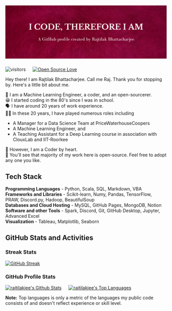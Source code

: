 # ![I code, therefore I am. A GitHub profile by Rajtilak Bhattacharjee](/assets/github-profile-photo.png)

![visitors](https://visitor-badge.laobi.icu/badge?page_id=rajtilakjee) &emsp; [![Open Source Love](https://badges.frapsoft.com/os/v1/open-source.svg?v=103)](https://github.com/ellerbrock/open-source-badges/)

Hey there! I am Rajtilak Bhattacharjee. Call me Raj. Thank you for stopping by. Here's a little bit about me.

🙌 I am a Machine Learning Engineer, a coder, and an open-sourcerer.<br/>
😁 I started coding in the 80's since I was in school.<br/>
🗣️ I have around 20 years of work experience.<br/>
👨‍💻 In these 20 years, I have played numerous roles including
 - A Manager for a Data Science Team at PriceWaterhouseCoopers
 - A Machine Learning Engineer, and
 - A Teaching Assistant for a Deep Learning course in association with ClouxLab and IIT-Roorkee

🥇 However, I am a Coder by heart.<br/>
🔮 You'll see that majority of my work here is open-source. Feel free to adopt any one you like.<br/>

## Tech Stack

**Programming Languages** - Python, Scala, SQL, Markdown, VBA<br/>
**Frameworks and Libraries** - Scikit-learn, Numy, Pandas, TensorFlow, PRAW, Discord.py, Hadoop, BeautifulSoup<br/>
**Databases and Cloud Hosting** - MySQL, GitHub Pages, MongoDB, Notion<br/>
**Software and other Tools** - Spark, Discord, Git, GitHub Desktop, Jupyter, Advanced Excel<br/>
**Visualization** - Tableau, Matplotlib, Seaborn<br/>

## GitHub Stats and Activities

### Streak Stats

[![GitHub Streak](https://streak-stats.demolab.com?user=rajtilakjee&theme=vue)](https://git.io/streak-stats)

### GitHub Profile Stats

<a href="https://github.com/rajtilakjee"><img alt="rajtilakjee's Github Stats" src="https://github-readme-stats.vercel.app/api?username=rajtilakjee&show_icons=true&theme=vue" height="192px"/></a> &emsp; <a href="https://github.com/rajtilakjee/"><img alt="rajtilakjee's Top Languages" src="https://github-readme-stats.vercel.app/api/top-langs/?username=rajtilakjee&langs_count=8&theme=vue" height="192px"/></a>

<b>Note:</b> Top languages is only a metric of the languages my public code consists of and doesn't reflect experience or skill level.
